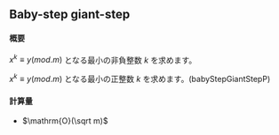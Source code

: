 ## Baby-step giant-step

#### 概要

$x^k ≡ y (mod. m)$ となる最小の非負整数 $k$ を求めます。

$x^k ≡ y (mod. m)$ となる最小の正整数 $k$ を求めます。(babyStepGiantStepP)

#### 計算量

- $\mathrm{O}(\sqrt m)$